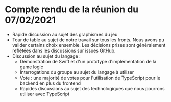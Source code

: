 # Compte rendu de la réunion du 07/02/2021

- Rapide discussion au sujet des graphismes du jeu
- Tour de table au sujet de notre travail sur tous les fronts. Nous avons pu valider certains choix ensemble. Les décisions prises sont généralement reflétées dans les discussions sur issues GitHub.
- Discussion au sujet du langage :
    - Démonstration de Swift et d'un prototype d'implémentation de la game logic
    - Interrogations du groupe au sujet du langage à utiliser
    - Vote : une majorité de votes pour l'utilisation de TypeScript pour le backend en plus du frontend
    - Rapides discussions au sujet des technologiques que nous pourrons utiliser avec TypeScript
